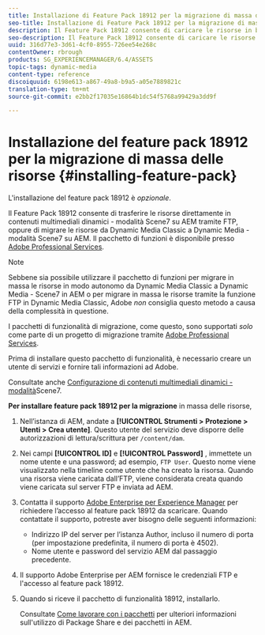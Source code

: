 ```yaml
---
title: Installazione di Feature Pack 18912 per la migrazione di massa delle risorse
seo-title: Installazione di Feature Pack 18912 per la migrazione di massa delle risorse
description: Il Feature Pack 18912 consente di caricare le risorse in blocco tramite FTP o di migrare le risorse da Dynamic Media Classic a Dynamic Media in AEM. Questo pacchetto di funzioni opzionale è disponibile dal supporto Adobe.
seo-description: Il Feature Pack 18912 consente di caricare le risorse in blocco tramite FTP o di migrare le risorse da Dynamic Media Classic a Dynamic Media in AEM. Questo pacchetto di funzioni opzionale è disponibile dal supporto Adobe.
uuid: 316d77e3-3d61-4cf0-8955-726ee54e268c
contentOwner: rbrough
products: SG_EXPERIENCEMANAGER/6.4/ASSETS
topic-tags: dynamic-media
content-type: reference
discoiquuid: 6198e613-a867-49a8-b9a5-a05e7889821c
translation-type: tm+mt
source-git-commit: e2bb2f17035e16864b1dc54f5768a99429a3dd9f

---
```



# Installazione del feature pack 18912 per la migrazione di massa delle risorse {#installing-feature-pack}

L&#39;installazione del feature pack 18912 è _opzionale_.

Il Feature Pack 18912 consente di trasferire le risorse direttamente in contenuti multimediali dinamici - modalità Scene7 su AEM tramite FTP, oppure di migrare le risorse da Dynamic Media Classic a Dynamic Media - modalità Scene7 su AEM. Il pacchetto di funzioni è disponibile presso [Adobe Professional Services](https://www.adobe.com/experience-cloud/consulting-services.html).

>[!NOTE]
>
>Sebbene sia possibile utilizzare il pacchetto di funzioni per migrare in massa le risorse in modo autonomo da Dynamic Media Classic a Dynamic Media - Scene7 in AEM o per migrare in massa le risorse tramite la funzione FTP in Dynamic Media Classic, Adobe *non* consiglia questo metodo a causa della complessità in questione.
>
>I pacchetti di funzionalità di migrazione, come questo, sono supportati *solo* come parte di un progetto di migrazione tramite [Adobe Professional Services](https://www.adobe.com/experience-cloud/consulting-services.html).

Prima di installare questo pacchetto di funzionalità, è necessario creare un utente di servizi e fornire tali informazioni ad Adobe.

Consultate anche [Configurazione di contenuti multimediali dinamici - modalità](https://helpx.adobe.com/experience-manager/6-4/assets/using/config-dms7.html)Scene7.

**Per installare feature pack 18912 per la migrazione** in massa delle risorse,

1. Nell’istanza di AEM, andate a **[!UICONTROL Strumenti > Protezione > Utenti > Crea utente]**. Questo utente del servizio deve disporre delle autorizzazioni di lettura/scrittura per `/content/dam`.
1. Nei campi **[!UICONTROL ID]** e **[!UICONTROL Password]** , immettete un nome utente e una password; ad esempio, `FTP User`. Questo nome viene visualizzato nella timeline come utente che ha creato la risorsa. Quando una risorsa viene caricata dall’FTP, viene considerata creata quando viene caricata sul server FTP e inviata ad AEM.
1. Contatta il supporto [Adobe Enterprise per Experience Manager](https://helpx.adobe.com/contact/enterprise-support.ec.html) per richiedere l’accesso al feature pack 18912 da scaricare. Quando contattate il supporto, potreste aver bisogno delle seguenti informazioni:

   * Indirizzo IP del server per l’istanza Author, incluso il numero di porta (per impostazione predefinita, il numero di porta è 4502).
   * Nome utente e password del servizio AEM dal passaggio precedente.

1. Il supporto Adobe Enterprise per AEM fornisce le credenziali FTP e l&#39;accesso al feature pack 18912.

1. Quando si riceve il pacchetto di funzionalità 18912, installarlo.

   Consultate [Come lavorare con i pacchetti](/help/sites-administering/package-manager.md) per ulteriori informazioni sull&#39;utilizzo di Package Share e dei pacchetti in AEM.

